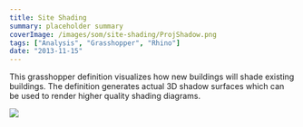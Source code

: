```yaml
---
title: Site Shading
summary: placeholder summary
coverImage: /images/som/site-shading/ProjShadow.png
tags: ["Analysis", "Grasshopper", "Rhino"]
date: "2013-11-15"
---
```


This grasshopper definition visualizes how new buildings will shade existing buildings. The definition generates actual 3D shadow surfaces which can be used to render higher quality shading diagrams.

![](/images/som/site-shading/ProjShadow-1.0.png)